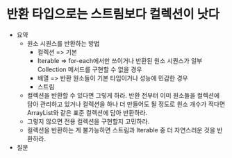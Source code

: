 # 반환 타입으로는 스트림보다 컬렉션이 낫다

- 요약
  - 원소 시퀀스를 반환하는 방법
    - 컬렉션 => 기본
    - Iterable => for-each에서만 쓰이거나 반환된 원소 시퀀스가 일부 Collection 메서드를 구현할 수 없을 경우
    - 배열 => 반환 원소들이 기본 타입이거나 성능에 민감한 경우
    - 스트림
  - 컬렉션을 반환할 수 있다면 그렇게 하라. 반환 전부터 이미 원소들을 컬렉션에 담아 관리하고 있거나 컬렉션을 하나 더 만들어도 될 정도로 원소 개수가 적다면 ArrayList와 같은 표준 컬렉션에 담아 반환하라.
  - 그렇지 않으면 전용 컬렉션을 구현할지 고민하라.
  - 컬렉션을 반환하는 게 불가능하면 스트림과 Iterable 중 더 자연스러운 것을 반환하라.
- 질문